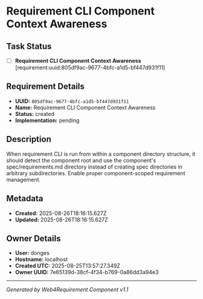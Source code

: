 # Requirement CLI Component Context Awareness

## Task Status
- [ ] **Requirement CLI Component Context Awareness** [requirement:uuid:805df9ac-9677-4bfc-a1d5-bf447d931f11]

## Requirement Details

- **UUID:** `805df9ac-9677-4bfc-a1d5-bf447d931f11`
- **Name:** Requirement CLI Component Context Awareness
- **Status:** created
- **Implementation:** pending

## Description

When requirement CLI is run from within a component directory structure, it should detect the component root and use the component's spec/requirements.md directory instead of creating spec directories in arbitrary subdirectories. Enable proper component-scoped requirement management.

## Metadata

- **Created:** 2025-08-26T18:16:15.627Z
- **Updated:** 2025-08-26T18:16:15.627Z

## Owner Details

- **User:** donges
- **Hostname:** localhost
- **Created UTC:** 2025-08-25T13:57:27.349Z
- **Owner UUID:** 7e65139d-38cf-4f34-b769-0a86dd3a94e3

---

*Generated by Web4Requirement Component v1.1*